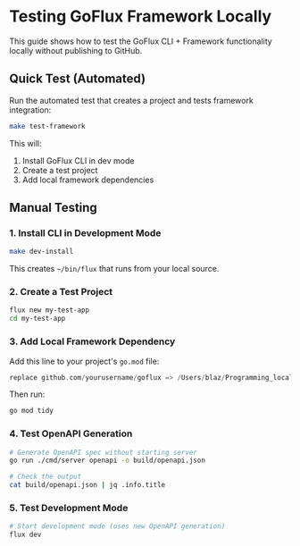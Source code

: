 # Testing GoFlux Framework Locally

This guide shows how to test the GoFlux CLI + Framework functionality locally without publishing to GitHub.

## Quick Test (Automated)

Run the automated test that creates a project and tests framework integration:

```bash
make test-framework
```

This will:

1. Install GoFlux CLI in dev mode
2. Create a test project
3. Add local framework dependencies

## Manual Testing

### 1. Install CLI in Development Mode

```bash
make dev-install
```

This creates `~/bin/flux` that runs from your local source.

### 2. Create a Test Project

```bash
flux new my-test-app
cd my-test-app
```

### 3. Add Local Framework Dependency

Add this line to your project's `go.mod` file:

```go
replace github.com/yourusername/goflux => /Users/blaz/Programming_local/Projects/gofusion
```

Then run:

```bash
go mod tidy
```

### 4. Test OpenAPI Generation

```bash
# Generate OpenAPI spec without starting server
go run ./cmd/server openapi -o build/openapi.json

# Check the output
cat build/openapi.json | jq .info.title
```

### 5. Test Development Mode

```bash
# Start development mode (uses new OpenAPI generation)
flux dev
```
